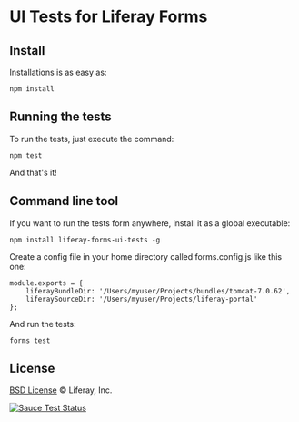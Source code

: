# UI Tests for Liferay Forms

## Install

Installations is as easy as:

```
npm install
```

## Running the tests

To run the tests, just execute the command:

```
npm test
```

And that's it!

## Command line tool

If you want to run the tests form anywhere, install it as a global executable:

```
npm install liferay-forms-ui-tests -g
```

Create a config file in your home directory called forms.config.js like this one:

```
module.exports = {
    liferayBundleDir: '/Users/myuser/Projects/bundles/tomcat-7.0.62',
    liferaySourceDir: '/Users/myuser/Projects/liferay-portal'
};
```

And run the tests:

```
forms test
```

## License

[BSD License](https://github.com/metal/metal.js/blob/master/LICENSE.md) © Liferay, Inc.

[![Sauce Test Status](https://saucelabs.com/buildstatus/brunobasto)](https://saucelabs.com/u/brunobasto)